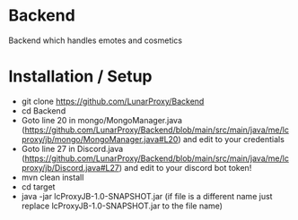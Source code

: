 # Backend
Backend which handles emotes and cosmetics


# Installation / Setup
- git clone https://github.com/LunarProxy/Backend
- cd Backend
- Goto line 20 in mongo/MongoManager.java (https://github.com/LunarProxy/Backend/blob/main/src/main/java/me/lcproxy/jb/mongo/MongoManager.java#L20) and edit to your credentials
- Goto line 27 in Discord.java (https://github.com/LunarProxy/Backend/blob/main/src/main/java/me/lcproxy/jb/Discord.java#L27) and edit to your discord bot token!
- mvn clean install
- cd target
- java -jar lcProxyJB-1.0-SNAPSHOT.jar (if file is a different name just replace lcProxyJB-1.0-SNAPSHOT.jar to the file name)
